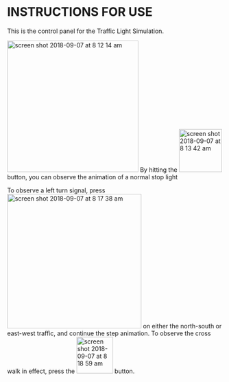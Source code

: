# INSTRUCTIONS FOR USE
This is the control panel for the Traffic Light Simulation.



<img width="306" alt="screen shot 2018-09-07 at 8 12 14 am" src="https://user-images.githubusercontent.com/13387177/45227627-c755b200-b275-11e8-9070-a8ab3bfc7f42.png">
By hitting the <img width="100" alt="screen shot 2018-09-07 at 8 13 42 am" src="https://user-images.githubusercontent.com/13387177/45227701-f2d89c80-b275-11e8-9ad7-824fde0e985a.png"> button, you can observe the animation of a normal stop light

To observe a left turn signal, press <img width="313" alt="screen shot 2018-09-07 at 8 17 38 am" src="https://user-images.githubusercontent.com/13387177/45227915-85793b80-b276-11e8-88bd-c5d0417f5f1a.png"> on either the north-south or east-west traffic, and continue the step animation.
To observe the cross walk in effect, press the <img width="85" alt="screen shot 2018-09-07 at 8 18 59 am" src="https://user-images.githubusercontent.com/13387177/45227980-b2c5e980-b276-11e8-9ea7-77be63ea1e06.png"> button.
